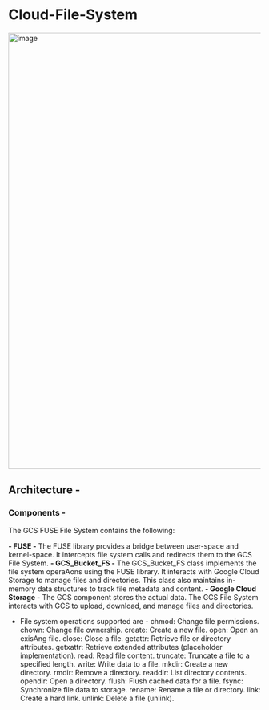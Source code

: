 # Cloud-File-System

<img width="869" alt="image" src="https://github.com/prashulk/Cloud-File-System/assets/67316162/d357846a-a206-4e59-ae76-e223de4ac7e8">

## Architecture -

### Components -

The GCS FUSE File System contains the following:

**- FUSE -** The FUSE library provides a bridge between user-space and kernel-space. It intercepts file system calls and redirects them to the GCS File System.
**- GCS_Bucket_FS -** The GCS_Bucket_FS class implements the file system operaAons using the FUSE library. It interacts with Google Cloud Storage to manage files and directories. This class also maintains in-memory data structures to track file metadata and content.
**- Google Cloud Storage -** The GCS component stores the actual data. The GCS File System interacts with GCS to upload, download, and manage files and directories.

- File system operations supported are -
chmod: Change file permissions.
chown: Change file ownership.
create: Create a new file.
open: Open an exisAng file.
close: Close a file.
getattr: Retrieve file or directory attributes.
getxattr: Retrieve extended attributes (placeholder implementation).
read: Read file content.
truncate: Truncate a file to a specified length.
write: Write data to a file.
mkdir: Create a new directory.
rmdir: Remove a directory.
readdir: List directory contents.
opendir: Open a directory.
flush: Flush cached data for a file.
fsync: Synchronize file data to storage.
rename: Rename a file or directory.
link: Create a hard link.
unlink: Delete a file (unlink).
